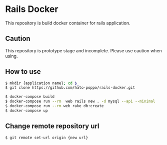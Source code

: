 # Rails Docker

This repository is build docker container for rails application.

## Caution

This repository is prototype stage and incomplete.
Please use caution when using.

## How to use

```sh
$ mkdir {application name}; cd $_
$ git clone https://github.com/hato-poppo/rails-docker.git
```

```sh
$ docker-compose build
$ docker-compose run --rm  web rails new . -d mysql --api --minimal
$ docker-compose run --rm web rake db:create
$ docker-compose up
```

## Change remote repository url

```sh
$ git remote set-url origin {new url}
```

<!--
References
https://docs.docker.com/compose/rails/
https://sinsoku.hatenablog.com/entry/2021/03/24/100000
https://qiita.com/fukushi_yoshikazu/items/c9beba97914d89ab4022
https://upinetree.hatenablog.com/entry/2018/12/08/135608
-->
